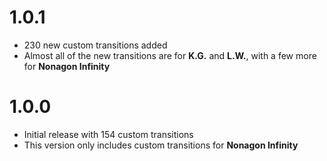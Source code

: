 # 1.0.1
- 230 new custom transitions added
- Almost all of the new transitions are for **K.G.** and **L.W.**, with a few more for **Nonagon Infinity**
# 1.0.0
- Initial release with 154 custom transitions
- This version only includes custom transitions for **Nonagon Infinity**